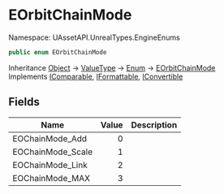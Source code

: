 # EOrbitChainMode

Namespace: UAssetAPI.UnrealTypes.EngineEnums

```csharp
public enum EOrbitChainMode
```

Inheritance [Object](https://docs.microsoft.com/en-us/dotnet/api/system.object) → [ValueType](https://docs.microsoft.com/en-us/dotnet/api/system.valuetype) → [Enum](https://docs.microsoft.com/en-us/dotnet/api/system.enum) → [EOrbitChainMode](./uassetapi.unrealtypes.engineenums.eorbitchainmode.md)<br>
Implements [IComparable](https://docs.microsoft.com/en-us/dotnet/api/system.icomparable), [IFormattable](https://docs.microsoft.com/en-us/dotnet/api/system.iformattable), [IConvertible](https://docs.microsoft.com/en-us/dotnet/api/system.iconvertible)

## Fields

| Name | Value | Description |
| --- | --: | --- |
| EOChainMode_Add | 0 |  |
| EOChainMode_Scale | 1 |  |
| EOChainMode_Link | 2 |  |
| EOChainMode_MAX | 3 |  |
